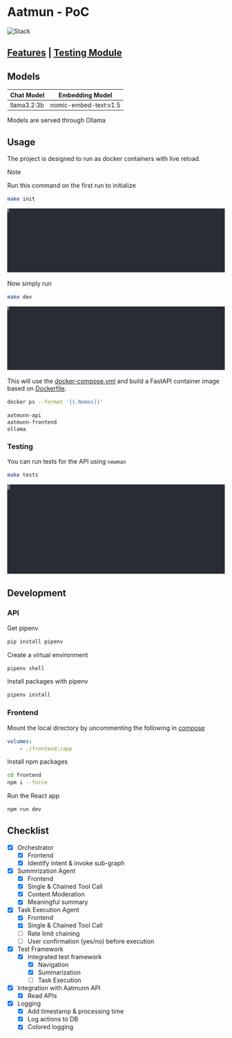 # Aatmun - PoC

![Stack](https://skillicons.dev/icons?i=ubuntu,bash,py)

## [Features](./static/docs/Endpoints.md) | [Testing Module](https://gist.github.com/abhinavkm0/dd89d396c1c9447b723596ffd6bbba0b)


## Models

| Chat Model  | Embedding Model       |
|-------------|-----------------------|
| llama3.2:3b | nomic-embed-text:v1.5 |

Models are served through Ollama 

## Usage

The project is designed to run as docker containers with live reload.

> [!NOTE]
> Run this command on the first run to initialize


```bash
make init
```

![Init command](./static/images/init.svg)


Now simply run

```bash
make dev
```

![Dev command](./static/images/dev.svg)


This will use the [docker-compose.yml](./docker-compose.yml) and build a FastAPI container image based on [Dockerfile](./Dockerfile).

```bash
docker ps --format '{{.Names}}'
```

```
aatmunn-api
aatmunn-frontend
ollama
```

### Testing

You can run tests for the API using `newman`

```bash
make tests
```

![Test command](./static/images/test.svg)


## Development

### API

Get pipenv

```bash
pip install pipenv
```

Create a virtual environment

```bash
pipenv shell
```

Install packages with pipenv

```bash
pipenv install
```

### Frontend
Mount the local directory by uncommenting the following in [compose](./docker-compose.yml)

```yml
volumes:
    - ./frontend:/app
```

Install npm packages

```bash
cd frontend 
npm i --force
```

Run the React app

```bash
npm run dev
```

## Checklist
- [x] Orchestrator
    - [x] Frontend
    - [x] Identify intent & invoke sub-graph
- [x] Summrization Agent
    - [x] Frontend
    - [x] Single & Chained Tool Call
    - [x] Content Moderation
    - [x] Meaningful summary
- [x] Task Execution Agent
    - [x] Frontend
    - [x] Single & Chained Tool Call
    - [ ] Rate limit chaining
    - [ ] User confirmation (yes/no) before execution
- [x] Test Framework
    - [x] Integrated test framework
        - [x] Navigation
        - [x] Summarization
        - [ ] Task Execution
- [x] Integration with Aatmunn API
    - [x] Read APIs
- [x] Logging
    - [x] Add timestamp & processing time
    - [x] Log actions to DB
    - [x] Colored logging
